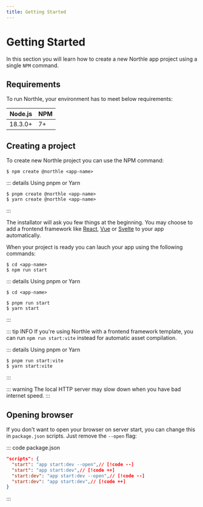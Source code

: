 ```yaml
---
title: Getting Started
---
```


# Getting Started

In this section you will learn how to create a new Northle app project using a single `NPM` command.

## Requirements

To run Northle, your environment has to meet below requirements:

| Node.js | NPM |
| ------- | --- |
| 18.3.0+ | 7+  |

## Creating a project

To create new Northle project you can use the NPM command:

```shell
$ npm create @northle <app-name>
```

::: details Using pnpm or Yarn
```shell
$ pnpm create @northle <app-name>
$ yarn create @northle <app-name>
```
:::

The installator will ask you few things at the beginning. You may choose to add a frontend framework like [React](https://reactjs.org), [Vue](https://vuejs.org) or [Svelte](https://svelte.dev) to your app automatically.

When your project is ready you can lauch your app using the following commands:

```shell
$ cd <app-name>
$ npm run start
```

::: details Using pnpm or Yarn
```shell
$ cd <app-name>

$ pnpm run start
$ yarn start
```
:::

::: tip INFO
If you're using Northle with a frontend framework template, you can run `npm run start:vite` instead for automatic asset compilation.

::: details Using pnpm or Yarn
```shell
$ pnpm run start:vite
$ yarn start:vite
```
:::

::: warning
The local HTTP server may slow down when you have bad internet speed.
:::

## Opening browser

If you don't want to open your browser on server start, you can change this in `package.json` scripts. Just remove the `--open` flag:

::: code package.json
```json
"scripts": {
  "start": "app start:dev --open",// [!code --]
  "start": "app start:dev",// [!code ++]
  "start:dev": "app start:dev --open",// [!code --]
  "start:dev": "app start:dev",// [!code ++]
}
```
:::
